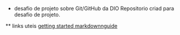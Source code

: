 * desafio de projeto  sobre Git/GitHub da DIO
Repositorio criad para desafio de projeto.

** links uteis
[getting started markdownnguide](https://www.markdownguide.org/getting-started/)
